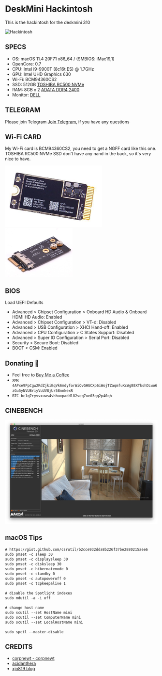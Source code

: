 # DeskMini Hackintosh
This is the hackintosh for the deskmini 310

![Hackintosh](https://i.imgur.com/WgWD3yP.png)

## SPECS

+ OS: macOS 11.4 20F71 x86_64 / (SMBIOS: iMac19,1)
+ OpenCore: 0.7
+ CPU: Intel i9-9900T (8c16t ES) @ 1.7GHz
+ GPU: Intel UHD Graphics 630
+ Wi-Fi: BCM94360CS2
+ SSD: 512GB [TOSHIBA RC500 NVMe](https://union-click.jd.com/jdc?e=&p=JF8AAMoDIgZlGmsVAxMGVRhTEQURD1ArH0paTFhlQh5QQ1AMSwUDUFZOGA5OREdcThlVGloUAhEPURxYHQcNXhBHBiV0RWAqWwIWXHd_T04gQGsWAA9EJlRUHgtlGmsVAxMHUx5fHAYSN2UbXCVUfAdUGloXABQGUh1rFDISAFYaWR0DGwRdGFsSMhUHXCtbHAEVBFYdXxUGEWkUK2slASI3ZRtrFjJQaVRJDhcCFAFcSF4RVhcPAhgLRlBFBl1JWRcBElIFT1sSMhAGVB9S)
+ RAM: 8GB x 2 [ADATA DDR4 2400](https://union-click.jd.com/jdc?e=&p=JF8AAMoDIgZlGmsVAxMGVBpcFgUXBVwrH0paTFhlQh5QQ1AMSwUDUFZOGA5OREdcThlVGloUAxMAVhxeFwsNXhBHBiVEVnUhTicSXHdYHRpZd19aYA9gIBBEHgtlGmsVAxMHUx5fHAYSN2UbXCVUfAdUGloUAxMBVR5rFDISAFYaWR0DFAJWGFIRMhUHXCtbHAEVBFYdXxUGEWkUK2slASI3ZRtrFjJQaVNLXEFWQFMCHgkUABcCVUsLQVIXVVwdWxFQQVBQHAhBMhAGVB9S)
+ Monitor: [DELL](https://union-click.jd.com/jdc?e=&p=JF8AAMADIgZlGmsTCxIDUx1aJUZNXwtEa0xHV0YXEEULWldTCQQAQB1AWQkFXRwCFgFTGkRMR05aZQEkUVhEdShcOGV4T1cFelhIBVVTM11XGTITN1UaWhUEFwNcH1slMhIAZU01FQMTBlQTXhQEFzdUK1sSARMFXRpdHQYaD1UrXBULIgdcGFwWARQDVR9Ye0MiN2UYayUyEjdWKxl7B0IGVRtaRlYRD1QeXkFQElcGH14RUBYFV0sPHQoaAFYrWRQDFg4)

## TELEGRAM
Please join Telegram [Join Telegram](https://t.me/hackintash), if you have any questions

## Wi-Fi CARD
My Wi-Fi card is BCM94360CS2, you need to get a NGFF card like this one. TOSHIBA RC500 NVMe SSD don't have any nand in the back, so it's very nice to have.

![BCM94360CS2](misc/BCM94360CS2.png)
![NGFF](misc/ngff.png)

## BIOS

Load UEFI Defaults

+ Advanced > Chipset Configuration  > Onboard HD Audio & Onboard HDMI HD Audio: Enabled
+ Advanced > Chipset Configuration  > VT-d: Disabled
+ Advanced > USB Configuration > XHCI Hand-off: Enabled
+ Advanced > CPU Configuration  > C States Support: Disabled
+ Advanced > Super IO Configuration > Serial Port: Disabled
+ Security > Secure Boot: Disabled
+ BOOT > CSM: Enabled


## Donating 💸

- Feel free to [Buy Me a Coffee](https://www.buymeacoffee.com/csrutil)
- `XMR 4APxe9PpCgw2RdZjkiBqVk6mdyforWiQvGHGCXp6iWojTZaqmfuKcAgBEXTkshDLwo6zGu5yNVUBriyVuUV8jUr58nnkexR`
- `BTC bc1q7ryvvxuws4vhhuxpaddl82seq7ue03qq2p40qh`

## CINEBENCH
![CINEBENCH](misc/CINEBENCH.jpg)

## macOS Tips

```
# https://gist.github.com/csrutil/b2cce932dda8b226f37be2880215aee6
sudo pmset -c sleep 30
sudo pmset -c displaysleep 30
sudo pmset -c disksleep 30
sudo pmset -c hibernatemode 0
sudo pmset -c standby 0
sudo pmset -c autopoweroff 0
sudo pmset -c tcpkeepalive 1

# disable the Spotlight indexes
sudo mdutil -a -i off

# change host name
sudo scutil --set HostName mini
sudo scutil --set ComputerName mini
sudo scutil --set LocalHostName mini

sudo spctl --master-disable
```

## CREDITS
- [corpnewt - corpnewt](https://github.com/corpnewt)
- [acidanthera](https://github.com/acidanthera)
- [xjn819 blog](https://blog.xjn819.com/)
